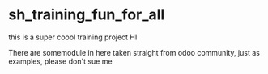 # sh_training_fun_for_all
this is a super coool training project 
HI



There are somemodule in here taken straight from odoo community, just as examples, please don't sue me
